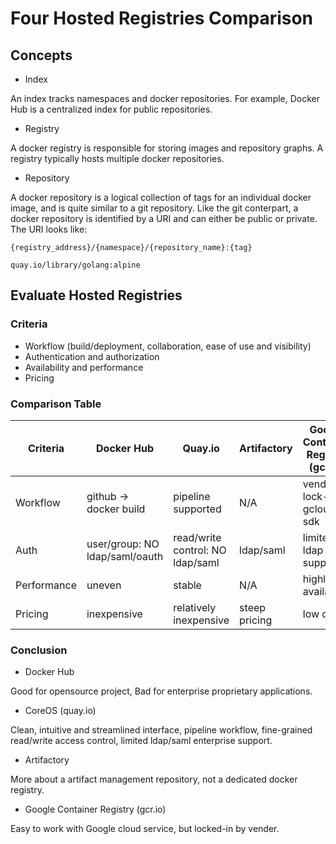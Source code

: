 # Four Hosted Registries Comparison

## Concepts

- Index

An index tracks namespaces and docker repositories. For example, Docker Hub is a
centralized index for public repositories.

- Registry

A docker registry is responsible for storing images and repository graphs. A
registry typically hosts multiple docker repositories.

- Repository

A docker repository is a logical collection of tags for an individual docker
image, and is quite similar to a git repository. Like the git conterpart, a
docker repository is identified by a URI and can either be public or private.
The URI looks like:

```text
{registry_address}/{namespace}/{repository_name}:{tag}

quay.io/library/golang:alpine
```

## Evaluate Hosted Registries

### Criteria

- Workflow (build/deployment, collaboration, ease of use and visibility)
- Authentication and authorization
- Availability and performance
- Pricing

### Comparison Table

| Criteria    | Docker Hub                     | Quay.io                          | Artifactory   | Google Container Registry (gcr.io) |
| ---         | ---                            | ---                              | ---           | ---                                |
| Workflow    | github -> docker build         | pipeline supported               | N/A           | vender lock-in: gcloud sdk         |
| Auth        | user/group: NO ldap/saml/oauth | read/write control: NO ldap/saml | ldap/saml     | limited ldap support               |
| Performance | uneven                         | stable                           | N/A           | highly available                   |
| Pricing     | inexpensive                    | relatively inexpensive           | steep pricing | low cost                           |

### Conclusion

- Docker Hub

Good for opensource project, Bad for enterprise proprietary applications.

- CoreOS (quay.io)

Clean, intuitive and streamlined interface, pipeline workflow, fine-grained
read/write access control, limited ldap/saml enterprise support.

- Artifactory

More about a artifact management repository, not a dedicated docker registry.

- Google Container Registry (gcr.io)

Easy to work with Google cloud service, but locked-in by vender.
